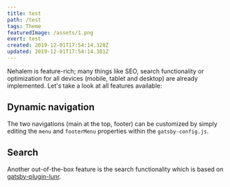 ```yaml
---
title: test
path: /test
tags: Theme
featuredImage: /assets/1.png
exert: test
created: 2019-12-01T17:54:14.328Z
updated: 2019-12-01T17:54:14.381Z
---
```

Nehalem is feature-rich; many things like SEO, search functionality or optimization for all devices (mobile, tablet and desktop) are already 
implemented. Let's take a look at all features available:

## Dynamic navigation

The two navigations (main at the top, footer) can be customized by simply editing the `menu` and `footerMenu` properties within the 
`gatsby-config.js`. 

## Search

Another out-of-the-box feature is the search functionality which is based 
on [gatsby-plugin-lunr](https://www.gatsbyjs.org/packages/gatsby-plugin-lunr/).
